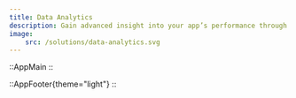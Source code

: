 ```yaml
---
title: Data Analytics
description: Gain advanced insight into your app’s performance through customisable reports and dashboards.
image: 
    src: /solutions/data-analytics.svg
---
```


::AppMain
::

::AppFooter{theme="light"}
::